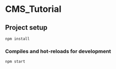 # CMS_Tutorial

## Project setup
```
npm install
```

### Compiles and hot-reloads for development
```
npm start
```
